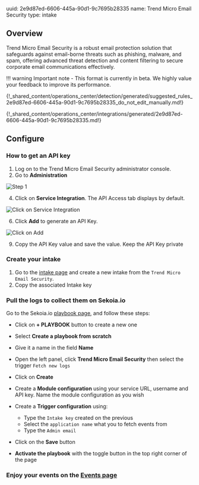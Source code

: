 uuid: 2e9d87ed-6606-445a-90d1-9c7695b28335
name: Trend Micro Email Security
type: intake

## Overview
Trend Micro Email Security is a robust email protection solution that safeguards against email-borne threats such as phishing, malware, and spam, offering advanced threat detection and content filtering to secure corporate email communications effectively.

!!! warning
    Important note - This format is currently in beta. We highly value your feedback to improve its performance.

{!_shared_content/operations_center/detection/generated/suggested_rules_2e9d87ed-6606-445a-90d1-9c7695b28335_do_not_edit_manually.md!}

{!_shared_content/operations_center/integrations/generated/2e9d87ed-6606-445a-90d1-9c7695b28335.md!}

## Configure

### How to get an API key
1. Log on to the Trend Micro Email Security administrator console.
2. Go to **Administration**

![Step 1](/assets/operation_center/integration_catalog/email/trend_micro/step_1.png)

4. Click on **Service Integration**. The API Access tab displays by default.

![Click on Service Integration](/assets/operation_center/integration_catalog/email/trend_micro/step_2.png)

6. Click **Add** to generate an API Key.

![Click on Add](/assets/operation_center/integration_catalog/email/trend_micro/step_3.png)

9. Copy the API Key value and save the value. Keep the API Key private

### Create your intake

1. Go to the [intake page](https://app.sekoia.io/operations/intakes) and create a new intake from the `Trend Micro Email Security`.
2. Copy the associated Intake key

### Pull the logs to collect them on Sekoia.io

Go to the Sekoia.io [playbook page](https://app.sekoia.io/operations/playbooks), and follow these steps:

- Click on **+ PLAYBOOK** button to create a new one
- Select **Create a playbook from scratch**
- Give it a name in the field **Name**
- Open the left panel, click **Trend Micro Email Security** then select the trigger `Fetch new logs`
- Click on **Create**

- Create a **Module configuration** using your service URL, username and API key. Name the module configuration as you wish


-  Create a **Trigger configuration** using:

    * Type the `Intake key` created on the previous
    * Select the `application name` what you to fetch events from
    * Type the `Admin email`

- Click on the **Save** button
- **Activate the playbook** with the toggle button in the top right corner of the page

### Enjoy your events on the [Events page](https://app.sekoia.io/operations/events)
